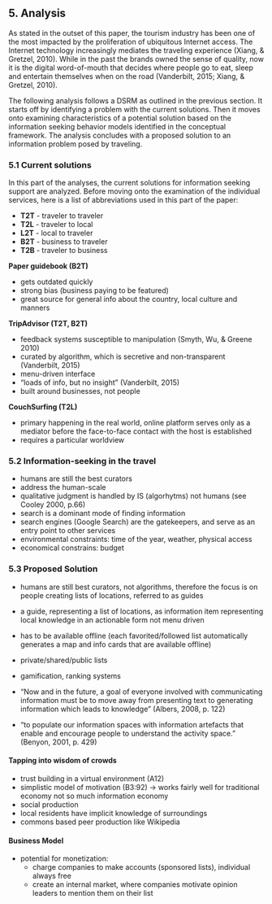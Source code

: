 ## 5. Analysis

As stated in the outset of this paper, the tourism industry has been one of  the most impacted by the proliferation of ubiquitous Internet access. The Internet technology increasingly mediates the traveling experience (Xiang, & Gretzel, 2010). While in the past the brands owned the sense of quality, now it is the digital word-of-mouth that decides where people go to eat, sleep and entertain themselves when on the road (Vanderbilt, 2015; Xiang, & Gretzel, 2010).

The following analysis follows a DSRM as outlined in the previous section. It starts off by identifying a problem with the current solutions. Then it moves onto examining characteristics of a potential solution based on the information seeking behavior models identified in the conceptual framework. The analysis concludes with a proposed solution to an information problem posed by traveling.


### 5.1 Current solutions



In this part of the analyses, the current solutions for information seeking support are analyzed. Before moving onto the examination of the individual services, here is a list of abbreviations used in this part of the paper:

- **T2T** - traveler to traveler
- **T2L** - traveler to local
- **L2T** - local to traveler
- **B2T** - business to traveler
- **T2B** - traveler to business

**Paper guidebook (B2T)**

* gets outdated quickly
* strong bias (business paying to be featured)
* great source for general info about the country, local culture and manners


**TripAdvisor (T2T, B2T)**

* feedback systems susceptible to manipulation (Smyth, Wu, & Greene 2010)
* curated by algorithm, which is secretive and non-transparent (Vanderbilt, 2015)
* menu-driven interface
* “loads of info, but no insight” (Vanderbilt, 2015)
* built around businesses, not people


**CouchSurfing (T2L)**

* primary happening in the real world, online platform serves only as a mediator before the face-to-face contact with the host is established
* requires a particular worldview


### 5.2 Information-seeking in the travel

* humans are still the best curators
* address the human-scale
* qualitative judgment is handled by IS (algorhytms) not humans (see Cooley 2000, p.66)
* search is a dominant mode of finding information
* search engines (Google Search) are the gatekeepers, and serve as an entry point to other services
* environmental constraints: time of the year, weather, physical access
* economical constrains: budget


### 5.3 Proposed Solution

- humans are still best curators, not algorithms, therefore the focus is on people creating lists of locations, referred to as guides
- a guide, representing a list of locations, as information item representing local knowledge in an actionable form
not menu driven
- has to be available offline (each favorited/followed list automatically generates a map and info cards that are available offline)
- private/shared/public lists
- gamification, ranking systems

- “Now and in the future, a goal of everyone involved with communicating information must be to move away from presenting text to generating information which leads to knowledge” (Albers, 2008, p. 122)
- “to populate our information spaces with information artefacts that enable and encourage people to understand the activity space.” (Benyon, 2001, p. 429)





#### Tapping into wisdom of crowds

* trust building in a virtual environment (A12)
* simplistic model of motivation (B3:92) -> works fairly well for traditional economy not so much information economy
* social production
* local residents have implicit knowledge of surroundings
* commons based peer production like Wikipedia


#### Business Model

- potential for monetization:
	- charge companies to make accounts (sponsored lists), individual always free
	- create an internal market, where companies motivate opinion leaders to mention them on their list